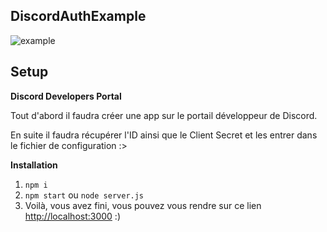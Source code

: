 ## DiscordAuthExample


![example](example.gif)

## Setup
**Discord Developers Portal**

Tout d'abord il faudra créer une app sur le portail développeur de Discord.

En suite il faudra récupérer l'ID ainsi que le Client Secret et les entrer dans le fichier de configuration :>

**Installation**

1. `npm i`
2. `npm start` ou `node server.js`
3. Voilà, vous avez fini, vous pouvez vous rendre sur ce lien [http://localhost:3000](http://localhost:3000) :)
